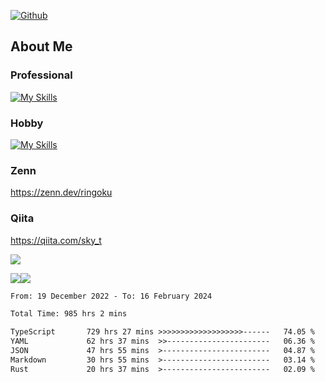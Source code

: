 [![Github](https://img.shields.io/github/followers/skyt-a?label=Follow&style=social)](https://github.com/skyt-a)

## About Me
### Professional
[![My Skills](https://skillicons.dev/icons?i=react,ts,js,nodejs,java,graphql,firebase,githubactions&theme=light)](https://skillicons.dev)
### Hobby
[![My Skills](https://skillicons.dev/icons?i=unity,rust,py&theme=light)](https://skillicons.dev)

### Zenn
https://zenn.dev/ringoku
### Qiita
https://qiita.com/sky_t


![](https://github-profile-summary-cards.vercel.app/api/cards/profile-details?username=skyt-a&theme=default)

![](https://github-profile-summary-cards.vercel.app/api/cards/repos-per-language?username=skyt-a&theme=default)![](https://github-profile-summary-cards.vercel.app/api/cards/stats?username=RinGoku&theme=default)

<!--START_SECTION:waka-->

```txt
From: 19 December 2022 - To: 16 February 2024

Total Time: 985 hrs 2 mins

TypeScript       729 hrs 27 mins >>>>>>>>>>>>>>>>>>>------   74.05 %
YAML             62 hrs 37 mins  >>-----------------------   06.36 %
JSON             47 hrs 55 mins  >------------------------   04.87 %
Markdown         30 hrs 55 mins  >------------------------   03.14 %
Rust             20 hrs 37 mins  >------------------------   02.09 %
```

<!--END_SECTION:waka-->
